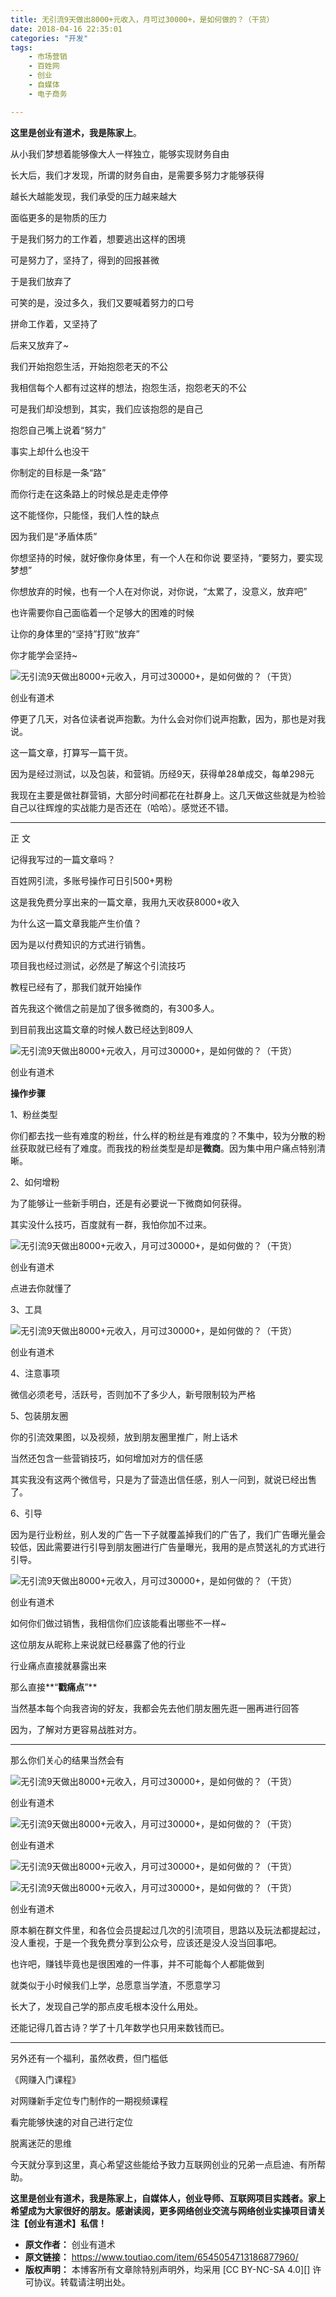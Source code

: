 ```yaml
---
title: 无引流9天做出8000+元收入，月可过30000+，是如何做的？（干货）
date: 2018-04-16 22:35:01
categories: "开发"
tags:
	- 市场营销
	- 百姓网
	- 创业
	- 自媒体
	- 电子商务

---
```


**这里是创业有道术，我是陈家上**。

从小我们梦想着能够像大人一样独立，能够实现财务自由

长大后，我们才发现，所谓的财务自由，是需要多努力才能够获得

越长大越能发现，我们承受的压力越来越大

面临更多的是物质的压力

于是我们努力的工作着，想要逃出这样的困境

可是努力了，坚持了，得到的回报甚微

于是我们放弃了

可笑的是，没过多久，我们又要喊着努力的口号

拼命工作着，又坚持了

后来又放弃了~

我们开始抱怨生活，开始抱怨老天的不公

我相信每个人都有过这样的想法，抱怨生活，抱怨老天的不公

可是我们却没想到，其实，我们应该抱怨的是自己

抱怨自己嘴上说着“努力”

事实上却什么也没干

你制定的目标是一条“路”

而你行走在这条路上的时候总是走走停停

这不能怪你，只能怪，我们人性的缺点

因为我们是“矛盾体质”

你想坚持的时候，就好像你身体里，有一个人在和你说 要坚持，“要努力，要实现梦想”

你想放弃的时候，也有一个人在对你说，对你说，“太累了，没意义，放弃吧”

也许需要你自己面临着一个足够大的困难的时候

让你的身体里的“坚持”打败“放弃”

你才能学会坚持~

![无引流9天做出8000+元收入，月可过30000+，是如何做的？（干货）][9_8000_30000]

创业有道术

停更了几天，对各位读者说声抱歉。为什么会对你们说声抱歉，因为，那也是对我说。

这一篇文章，打算写一篇干货。

因为是经过测试，以及包装，和营销。历经9天，获得单28单成交，每单298元

我现在主要是做社群营销，大部分时间都花在社群身上。这几天做这些就是为检验自己以往辉煌的实战能力是否还在（哈哈）。感觉还不错。

--------------------

正 文


记得我写过的一篇文章吗？

百姓网引流，多账号操作可日引500+男粉

这是我免费分享出来的一篇文章，我用九天收获8000+收入

为什么这一篇文章我能产生价值？

因为是以付费知识的方式进行销售。

项目我也经过测试，必然是了解这个引流技巧

教程已经有了，那我们就开始操作

首先我这个微信之前是加了很多微商的，有300多人。

到目前我出这篇文章的时候人数已经达到809人

![无引流9天做出8000+元收入，月可过30000+，是如何做的？（干货）][9_8000_30000 1]

创业有道术

**操作步骤**

1、粉丝类型

你们都去找一些有难度的粉丝，什么样的粉丝是有难度的？不集中，较为分散的粉丝获取就已经有了难度。而我找的粉丝类型是却是**微商**。因为集中用户痛点特别清晰。

2、如何增粉

为了能够让一些新手明白，还是有必要说一下微商如何获得。

其实没什么技巧，百度就有一群，我怕你加不过来。

![无引流9天做出8000+元收入，月可过30000+，是如何做的？（干货）][9_8000_30000 2]

创业有道术

点进去你就懂了

3、工具

![无引流9天做出8000+元收入，月可过30000+，是如何做的？（干货）][9_8000_30000 3]

创业有道术

4、注意事项

微信必须老号，活跃号，否则加不了多少人，新号限制较为严格

5、包装朋友圈

你的引流效果图，以及视频，放到朋友圈里推广，附上话术

当然还包含一些营销技巧，如何增加对方的信任感

其实我没有这两个微信号，只是为了营造出信任感，别人一问到，就说已经出售了。

6、引导

因为是行业粉丝，别人发的广告一下子就覆盖掉我们的广告了，我们广告曝光量会较低，因此需要进行引导到朋友圈进行广告量曝光，我用的是点赞送礼的方式进行引导。

![无引流9天做出8000+元收入，月可过30000+，是如何做的？（干货）][9_8000_30000 4]

创业有道术

如何你们做过销售，我相信你们应该能看出哪些不一样~

这位朋友从昵称上来说就已经暴露了他的行业

行业痛点直接就暴露出来

那么直接**“****戳痛点****”**

当然基本每个向我咨询的好友，我都会先去他们朋友圈先逛一圈再进行回答

因为，了解对方更容易战胜对方。

--------------------

那么你们关心的结果当然会有

![无引流9天做出8000+元收入，月可过30000+，是如何做的？（干货）][9_8000_30000 5]

创业有道术

![无引流9天做出8000+元收入，月可过30000+，是如何做的？（干货）][9_8000_30000 6]

创业有道术

![无引流9天做出8000+元收入，月可过30000+，是如何做的？（干货）][9_8000_30000 7]

![无引流9天做出8000+元收入，月可过30000+，是如何做的？（干货）][9_8000_30000 8]

创业有道术

原本躺在群文件里，和各位会员提起过几次的引流项目，思路以及玩法都提起过，没人重视，于是一个我免费分享到公众号，应该还是没人没当回事吧。

也许吧，赚钱毕竟也是很困难的一件事，并不可能每个人都能做到

就类似于小时候我们上学，总愿意当学渣，不愿意学习

长大了，发现自己学的那点皮毛根本没什么用处。

还能记得几首古诗？学了十几年数学也只用来数钱而已。

--------------------

另外还有一个福利，虽然收费，但门槛低

《网赚入门课程》

对网赚新手定位专门制作的一期视频课程

看完能够快速的对自己进行定位

脱离迷茫的思维

今天就分享到这里，真心希望这些能给予致力互联网创业的兄弟一点启迪、有所帮助。

**这里是创业有道术，我是陈家上，自媒体人，创业导师、互联网项目实践者。家上希望成为大家很好的朋友。感谢读阅，更多网络创业交流与网络创业实操项目请关注【创业有道术】私信！**


[9_8000_30000]: /pro/os/crawler/VMA6-BRNA-BF3M.jpg
[9_8000_30000 1]: http://p3.pstatp.com/large/pgc-image/152388761986048a42fe4c1
[9_8000_30000 2]: http://p3.pstatp.com/large/pgc-image/15238876793866ea515babc
[9_8000_30000 3]: http://p3.pstatp.com/large/pgc-image/1523887800979c2546b2fd3
[9_8000_30000 4]: http://p9.pstatp.com/large/pgc-image/1523888300460f86ef58dec
[9_8000_30000 5]: http://p3.pstatp.com/large/pgc-image/15238883926654fcf8845b9
[9_8000_30000 6]: http://p3.pstatp.com/large/pgc-image/15238884324214166c74e28
[9_8000_30000 7]: http://p3.pstatp.com/large/pgc-image/1523888443126c368c25e2a
[9_8000_30000 8]: http://p1.pstatp.com/large/pgc-image/1523888452455731027ff12
 *  **原文作者：** 创业有道术
 *  **原文链接：** https://www.toutiao.com/item/6545054713186877960/
 *  **版权声明：** 本博客所有文章除特别声明外，均采用 [CC BY-NC-SA 4.0][] 许可协议。转载请注明出处。